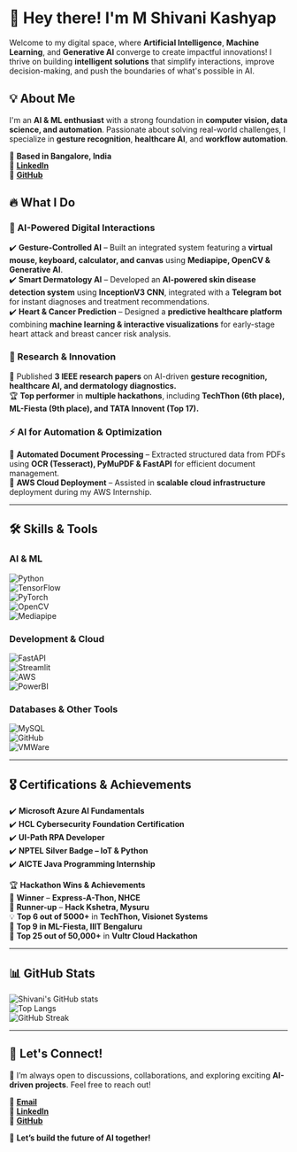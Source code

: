 
# 🚀 Hey there! I'm M Shivani Kashyap  

Welcome to my digital space, where **Artificial Intelligence**, **Machine Learning**, and **Generative AI** converge to create impactful innovations! I thrive on building **intelligent solutions** that simplify interactions, improve decision-making, and push the boundaries of what's possible in AI.  

## 💡 About Me  
I'm an **AI & ML enthusiast** with a strong foundation in **computer vision, data science, and automation**. Passionate about solving real-world challenges, I specialize in **gesture recognition**, **healthcare AI**, and **workflow automation**.   

📍 **Based in Bangalore, India**  
🔗 **[LinkedIn](https://www.linkedin.com/in/m-shivani-kashyap-245648262/)**  
🔗 **[GitHub](https://github.com/shivanikashyap25)**  

## 🔥 What I Do  

### 🎯 AI-Powered Digital Interactions  
✔️ **Gesture-Controlled AI** – Built an integrated system featuring a **virtual mouse, keyboard, calculator, and canvas** using **Mediapipe, OpenCV & Generative AI**.  
✔️ **Smart Dermatology AI** – Developed an **AI-powered skin disease detection system** using **InceptionV3 CNN**, integrated with a **Telegram bot** for instant diagnoses and treatment recommendations.  
✔️ **Heart & Cancer Prediction** – Designed a **predictive healthcare platform** combining **machine learning & interactive visualizations** for early-stage heart attack and breast cancer risk analysis.  

### 🔬 Research & Innovation  
📄 Published **3 IEEE research papers** on AI-driven **gesture recognition, healthcare AI, and dermatology diagnostics.**  
🏆 **Top performer** in **multiple hackathons**, including **TechThon (6th place), ML-Fiesta (9th place), and TATA Innovent (Top 17).**  

### ⚡ AI for Automation & Optimization  
🔹 **Automated Document Processing** – Extracted structured data from PDFs using **OCR (Tesseract), PyMuPDF & FastAPI** for efficient document management.  
🔹 **AWS Cloud Deployment** – Assisted in **scalable cloud infrastructure** deployment during my AWS Internship.  

---  

## 🛠️ Skills & Tools  

### **AI & ML**  
![Python](https://img.shields.io/badge/Python-%233776AB.svg?style=for-the-badge&logo=python&logoColor=white)  
![TensorFlow](https://img.shields.io/badge/TensorFlow-%23FF6F00.svg?style=for-the-badge&logo=tensorflow&logoColor=white)  
![PyTorch](https://img.shields.io/badge/PyTorch-%23EE4C2C.svg?style=for-the-badge&logo=pytorch&logoColor=white)  
![OpenCV](https://img.shields.io/badge/OpenCV-%23FFBB00.svg?style=for-the-badge&logo=opencv&logoColor=white)  
![Mediapipe](https://img.shields.io/badge/Mediapipe-%23008080.svg?style=for-the-badge&logo=mediapipe&logoColor=white)  

### **Development & Cloud**  
![FastAPI](https://img.shields.io/badge/FastAPI-%2300C7B7.svg?style=for-the-badge&logo=fastapi&logoColor=white)  
![Streamlit](https://img.shields.io/badge/Streamlit-%23FF4B4B.svg?style=for-the-badge&logo=streamlit&logoColor=white)  
![AWS](https://img.shields.io/badge/AWS-%23FF9900.svg?style=for-the-badge&logo=amazon-aws&logoColor=white)  
![PowerBI](https://img.shields.io/badge/PowerBI-%23F2C811.svg?style=for-the-badge&logo=power-bi&logoColor=white)  

### **Databases & Other Tools**  
![MySQL](https://img.shields.io/badge/MySQL-%2300f.svg?style=for-the-badge&logo=mysql&logoColor=white)  
![GitHub](https://img.shields.io/badge/GitHub-%2312100E.svg?style=for-the-badge&logo=github&logoColor=white)  
![VMWare](https://img.shields.io/badge/VMWare-%230066CC.svg?style=for-the-badge&logo=vmware&logoColor=white)  

---  

## 🎖️ Certifications & Achievements  
✔️ **Microsoft Azure AI Fundamentals**  
✔️ **HCL Cybersecurity Foundation Certification**  
✔️ **UI-Path RPA Developer**  
✔️ **NPTEL Silver Badge – IoT & Python**  
✔️ **AICTE Java Programming Internship**  

🏆 **Hackathon Wins & Achievements**  
🥇 **Winner** – **Express-A-Thon, NHCE**  
🥈 **Runner-up** – **Hack Kshetra, Mysuru**  
💡 **Top 6 out of 5000+** in **TechThon, Visionet Systems**  
🔹 **Top 9 in ML-Fiesta, IIIT Bengaluru**  
🚀 **Top 25 out of 50,000+** in **Vultr Cloud Hackathon**  

---  

## 📊 GitHub Stats  

![Shivani's GitHub stats](https://github-readme-stats.vercel.app/api?username=shivanikashyap25&show_icons=true&theme=radical)  
![Top Langs](https://github-readme-stats.vercel.app/api/top-langs/?username=shivanikashyap25&layout=compact&theme=radical)  
![GitHub Streak](https://github-readme-streak-stats.herokuapp.com/?user=shivanikashyap25&theme=dark)  

---  

## 🤝 Let's Connect!  
💬 I’m always open to discussions, collaborations, and exploring exciting **AI-driven projects**. Feel free to reach out!  

📩 **[Email](mailto:m.shivanikashyap2003@gmail.com)**  
🔗 **[LinkedIn](https://www.linkedin.com/in/m-shivani-kashyap-245648262/)**  
🔗 **[GitHub](https://github.com/shivanikashyap25)**  

🚀 **Let’s build the future of AI together!**

